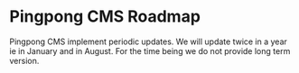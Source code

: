 Pingpong CMS Roadmap
===================

Pingpong CMS implement periodic updates. We will update twice in a year ie in January and in August. For the time being we do not provide long term version. 